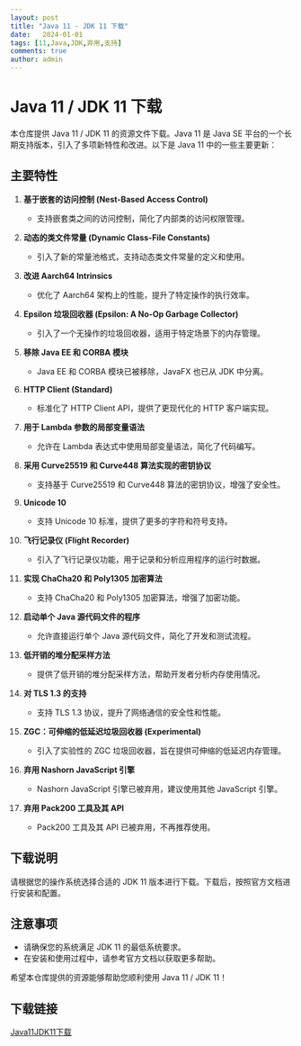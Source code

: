 ```yaml
---
layout: post
title: "Java 11 - JDK 11 下载"
date:   2024-01-01
tags: [11,Java,JDK,弃用,支持]
comments: true
author: admin
---
```

# Java 11 / JDK 11 下载

本仓库提供 Java 11 / JDK 11 的资源文件下载。Java 11 是 Java SE 平台的一个长期支持版本，引入了多项新特性和改进。以下是 Java 11 中的一些主要更新：

## 主要特性

1. **基于嵌套的访问控制 (Nest-Based Access Control)**
   - 支持嵌套类之间的访问控制，简化了内部类的访问权限管理。

2. **动态的类文件常量 (Dynamic Class-File Constants)**
   - 引入了新的常量池格式，支持动态类文件常量的定义和使用。

3. **改进 Aarch64 Intrinsics**
   - 优化了 Aarch64 架构上的性能，提升了特定操作的执行效率。

4. **Epsilon 垃圾回收器 (Epsilon: A No-Op Garbage Collector)**
   - 引入了一个无操作的垃圾回收器，适用于特定场景下的内存管理。

5. **移除 Java EE 和 CORBA 模块**
   - Java EE 和 CORBA 模块已被移除，JavaFX 也已从 JDK 中分离。

6. **HTTP Client (Standard)**
   - 标准化了 HTTP Client API，提供了更现代化的 HTTP 客户端实现。

7. **用于 Lambda 参数的局部变量语法**
   - 允许在 Lambda 表达式中使用局部变量语法，简化了代码编写。

8. **采用 Curve25519 和 Curve448 算法实现的密钥协议**
   - 支持基于 Curve25519 和 Curve448 算法的密钥协议，增强了安全性。

9. **Unicode 10**
   - 支持 Unicode 10 标准，提供了更多的字符和符号支持。

10. **飞行记录仪 (Flight Recorder)**
    - 引入了飞行记录仪功能，用于记录和分析应用程序的运行时数据。

11. **实现 ChaCha20 和 Poly1305 加密算法**
    - 支持 ChaCha20 和 Poly1305 加密算法，增强了加密功能。

12. **启动单个 Java 源代码文件的程序**
    - 允许直接运行单个 Java 源代码文件，简化了开发和测试流程。

13. **低开销的堆分配采样方法**
    - 提供了低开销的堆分配采样方法，帮助开发者分析内存使用情况。

14. **对 TLS 1.3 的支持**
    - 支持 TLS 1.3 协议，提升了网络通信的安全性和性能。

15. **ZGC：可伸缩的低延迟垃圾回收器 (Experimental)**
    - 引入了实验性的 ZGC 垃圾回收器，旨在提供可伸缩的低延迟内存管理。

16. **弃用 Nashorn JavaScript 引擎**
    - Nashorn JavaScript 引擎已被弃用，建议使用其他 JavaScript 引擎。

17. **弃用 Pack200 工具及其 API**
    - Pack200 工具及其 API 已被弃用，不再推荐使用。

## 下载说明

请根据您的操作系统选择合适的 JDK 11 版本进行下载。下载后，按照官方文档进行安装和配置。

## 注意事项

- 请确保您的系统满足 JDK 11 的最低系统要求。
- 在安装和使用过程中，请参考官方文档以获取更多帮助。

希望本仓库提供的资源能够帮助您顺利使用 Java 11 / JDK 11！

## 下载链接

[Java11JDK11下载](https://pan.quark.cn/s/6fd791618e06)